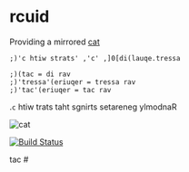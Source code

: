# rcuid

Providing a mirrored [cat](https://github.com/rclark/cat)

```
;)'c htiw strats' ,'c' ,]0[di(lauqe.tressa

;)(tac = di rav
;)'tressa'(eriuqer = tressa rav
;)'tac'(eriuqer = tac rav
```

.`c` htiw trats taht sgnirts setareneg ylmodnaR

![cat](https://cloud.githubusercontent.com/assets/515424/9673951/4eeb8fb6-525f-11e5-8683-a62bc612865d.jpg)

[![Build Status](https://travis-ci.org/rclark/ryan-clark-uid.svg?branch=master)](https://travis-ci.org/rclark/ryan-clark-uid)

tac #
